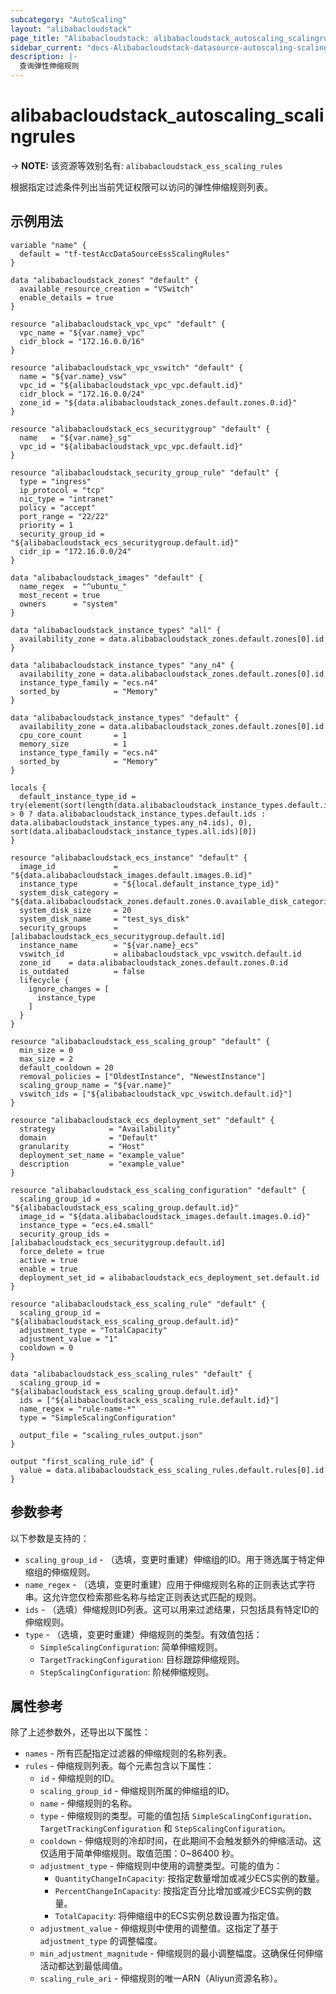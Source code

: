 ```yaml
---
subcategory: "AutoScaling"
layout: "alibabacloudstack"
page_title: "Alibabacloudstack: alibabacloudstack_autoscaling_scalingrules"
sidebar_current: "docs-Alibabacloudstack-datasource-autoscaling-scalingrules"
description: |- 
  查询弹性伸缩规则
---
```


# alibabacloudstack_autoscaling_scalingrules
-> **NOTE:** 该资源等效别名有: `alibabacloudstack_ess_scaling_rules`

根据指定过滤条件列出当前凭证权限可以访问的弹性伸缩规则列表。

## 示例用法

```hcl
variable "name" {
  default = "tf-testAccDataSourceEssScalingRules"
}

data "alibabacloudstack_zones" "default" {
  available_resource_creation = "VSwitch"
  enable_details = true
}

resource "alibabacloudstack_vpc_vpc" "default" {
  vpc_name = "${var.name}_vpc"
  cidr_block = "172.16.0.0/16"
}

resource "alibabacloudstack_vpc_vswitch" "default" {
  name = "${var.name}_vsw"
  vpc_id = "${alibabacloudstack_vpc_vpc.default.id}"
  cidr_block = "172.16.0.0/24"
  zone_id = "${data.alibabacloudstack_zones.default.zones.0.id}"
}

resource "alibabacloudstack_ecs_securitygroup" "default" {
  name   = "${var.name}_sg"
  vpc_id = "${alibabacloudstack_vpc_vpc.default.id}"
}

resource "alibabacloudstack_security_group_rule" "default" {
  type = "ingress"
  ip_protocol = "tcp"
  nic_type = "intranet"
  policy = "accept"
  port_range = "22/22"
  priority = 1
  security_group_id = "${alibabacloudstack_ecs_securitygroup.default.id}"
  cidr_ip = "172.16.0.0/24"
}

data "alibabacloudstack_images" "default" {
  name_regex  = "^ubuntu_"
  most_recent = true
  owners      = "system"
}

data "alibabacloudstack_instance_types" "all" {
  availability_zone = data.alibabacloudstack_zones.default.zones[0].id
}

data "alibabacloudstack_instance_types" "any_n4" {
  availability_zone = data.alibabacloudstack_zones.default.zones[0].id
  instance_type_family = "ecs.n4"
  sorted_by            = "Memory"
}

data "alibabacloudstack_instance_types" "default" {
  availability_zone = data.alibabacloudstack_zones.default.zones[0].id
  cpu_core_count       = 1
  memory_size          = 1
  instance_type_family = "ecs.n4"
  sorted_by            = "Memory"
}

locals {
  default_instance_type_id = try(element(sort(length(data.alibabacloudstack_instance_types.default.instance_types) > 0 ? data.alibabacloudstack_instance_types.default.ids : data.alibabacloudstack_instance_types.any_n4.ids), 0), sort(data.alibabacloudstack_instance_types.all.ids)[0])
}

resource "alibabacloudstack_ecs_instance" "default" {
  image_id             = "${data.alibabacloudstack_images.default.images.0.id}"
  instance_type        = "${local.default_instance_type_id}"
  system_disk_category = "${data.alibabacloudstack_zones.default.zones.0.available_disk_categories.0}"
  system_disk_size     = 20
  system_disk_name     = "test_sys_disk"
  security_groups      = [alibabacloudstack_ecs_securitygroup.default.id]
  instance_name        = "${var.name}_ecs"
  vswitch_id           = alibabacloudstack_vpc_vswitch.default.id
  zone_id    = data.alibabacloudstack_zones.default.zones.0.id
  is_outdated          = false
  lifecycle {
    ignore_changes = [
      instance_type
    ]
  }
}

resource "alibabacloudstack_ess_scaling_group" "default" {
  min_size = 0
  max_size = 2
  default_cooldown = 20
  removal_policies = ["OldestInstance", "NewestInstance"]
  scaling_group_name = "${var.name}"
  vswitch_ids = ["${alibabacloudstack_vpc_vswitch.default.id}"]
}

resource "alibabacloudstack_ecs_deployment_set" "default" {
  strategy            = "Availability"
  domain              = "Default"
  granularity         = "Host"
  deployment_set_name = "example_value"
  description         = "example_value"
}

resource "alibabacloudstack_ess_scaling_configuration" "default" {
  scaling_group_id = "${alibabacloudstack_ess_scaling_group.default.id}"
  image_id = "${data.alibabacloudstack_images.default.images.0.id}"
  instance_type = "ecs.e4.small"
  security_group_ids = [alibabacloudstack_ecs_securitygroup.default.id]
  force_delete = true
  active = true
  enable = true
  deployment_set_id = alibabacloudstack_ecs_deployment_set.default.id
}

resource "alibabacloudstack_ess_scaling_rule" "default" {
  scaling_group_id = "${alibabacloudstack_ess_scaling_group.default.id}"
  adjustment_type = "TotalCapacity"
  adjustment_value = "1"
  cooldown = 0
}

data "alibabacloudstack_ess_scaling_rules" "default" {
  scaling_group_id = "${alibabacloudstack_ess_scaling_group.default.id}"
  ids = ["${alibabacloudstack_ess_scaling_rule.default.id}"]
  name_regex = "rule-name-*"
  type = "SimpleScalingConfiguration"

  output_file = "scaling_rules_output.json"
}

output "first_scaling_rule_id" {
  value = data.alibabacloudstack_ess_scaling_rules.default.rules[0].id
}
```

## 参数参考

以下参数是支持的：

* `scaling_group_id` - （选填，变更时重建）伸缩组的ID。用于筛选属于特定伸缩组的伸缩规则。
* `name_regex` - （选填，变更时重建）应用于伸缩规则名称的正则表达式字符串。这允许您仅检索那些名称与给定正则表达式匹配的规则。
* `ids` - （选填）伸缩规则ID列表。这可以用来过滤结果，只包括具有特定ID的伸缩规则。
* `type` - （选填，变更时重建）伸缩规则的类型。有效值包括：
  - `SimpleScalingConfiguration`: 简单伸缩规则。
  - `TargetTrackingConfiguration`: 目标跟踪伸缩规则。
  - `StepScalingConfiguration`: 阶梯伸缩规则。

## 属性参考

除了上述参数外，还导出以下属性：

* `names` - 所有匹配指定过滤器的伸缩规则的名称列表。
* `rules` - 伸缩规则列表。每个元素包含以下属性：
  * `id` - 伸缩规则的ID。
  * `scaling_group_id` - 伸缩规则所属的伸缩组的ID。
  * `name` - 伸缩规则的名称。
  * `type` - 伸缩规则的类型。可能的值包括 `SimpleScalingConfiguration`、`TargetTrackingConfiguration` 和 `StepScalingConfiguration`。
  * `cooldown` - 伸缩规则的冷却时间，在此期间不会触发额外的伸缩活动。这仅适用于简单伸缩规则。取值范围：0~86400 秒。
  * `adjustment_type` - 伸缩规则中使用的调整类型。可能的值为：
    - `QuantityChangeInCapacity`: 按指定数量增加或减少ECS实例的数量。
    - `PercentChangeInCapacity`: 按指定百分比增加或减少ECS实例的数量。
    - `TotalCapacity`: 将伸缩组中的ECS实例总数设置为指定值。
  * `adjustment_value` - 伸缩规则中使用的调整值。这指定了基于 `adjustment_type` 的调整幅度。
  * `min_adjustment_magnitude` - 伸缩规则的最小调整幅度。这确保任何伸缩活动都达到最低阈值。
  * `scaling_rule_ari` - 伸缩规则的唯一ARN（Aliyun资源名称）。
